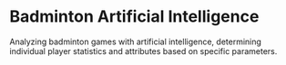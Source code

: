 # Badminton Artificial Intelligence
Analyzing badminton games with artificial intelligence, determining individual player statistics and attributes based on specific parameters. 
